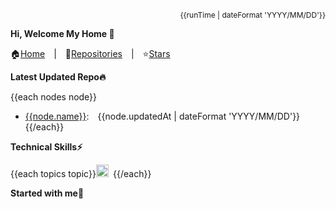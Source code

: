 <div align="right" size="12" style="font-size: 12px;">{{runTime | dateFormat 'YYYY/MM/DD'}}</div>

**Hi, Welcome My Home 👋**

🏠[Home](https://github.com/chengzao)&emsp;|&emsp;🌴[Repositories](https://github.com/chengzao?tab=repositories)&emsp;|&emsp;⭐[Stars](https://github.com/chengzao?tab=stars)

**Latest Updated Repo🔥**

{{each nodes node}}
- [{{node.name}}]({{node.url}}):&emsp;{{node.updatedAt | dateFormat 'YYYY/MM/DD'}}{{/each}}

**Technical Skills⚡**

  {{each topics topic}}<code><img height="20" title="{{topic.name}}" alt="{{topic.name}}" src="{{topic.url}}" />&emsp;</code>{{/each}}

**Started with me💖**